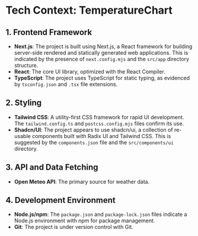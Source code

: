 # Tech Context: TemperatureChart

## 1. Frontend Framework

- **Next.js**: The project is built using Next.js, a React framework for building server-side rendered and statically generated web applications. This is indicated by the presence of `next.config.mjs` and the `src/app` directory structure.
- **React**: The core UI library, optimized with the React Compiler.
- **TypeScript**: The project uses TypeScript for static typing, as evidenced by `tsconfig.json` and `.tsx` file extensions.

## 2. Styling

- **Tailwind CSS**: A utility-first CSS framework for rapid UI development. The `tailwind.config.ts` and `postcss.config.mjs` files confirm its use.
- **Shadcn/UI**: The project appears to use shadcn/ui, a collection of re-usable components built with Radix UI and Tailwind CSS. This is suggested by the `components.json` file and the `src/components/ui` directory.

## 3. API and Data Fetching

- **Open Meteo API**: The primary source for weather data.

## 4. Development Environment

- **Node.js/npm**: The `package.json` and `package-lock.json` files indicate a Node.js environment with npm for package management.
- **Git**: The project is under version control with Git.
